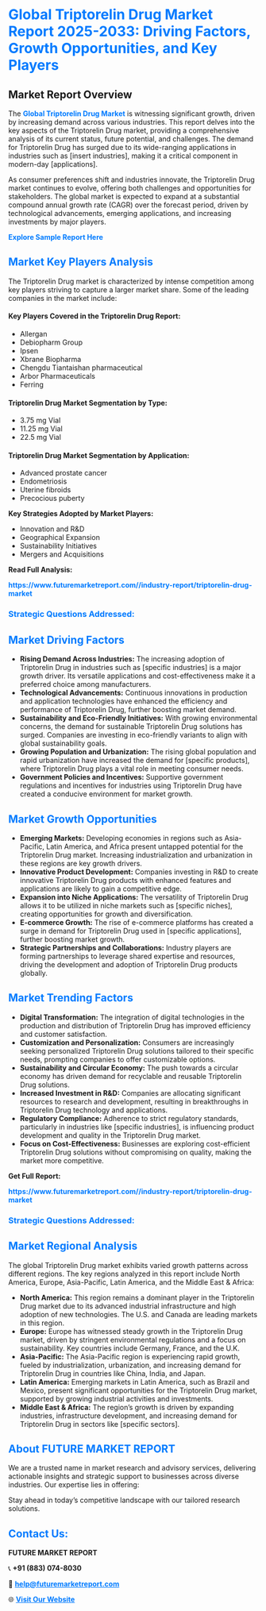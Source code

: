 <h1 style="color: #007BFF;">Global Triptorelin Drug Market Report 2025-2033: Driving Factors, Growth Opportunities, and Key Players</h1>

<section id="overview">
<h2>Market Report Overview</h2>
<p>The <a href="https://www.futuremarketreport.com//industry-report/triptorelin-drug-market" style="color: #007BFF; text-decoration: none;"><strong>Global Triptorelin Drug Market</strong></a> is witnessing significant growth, driven by increasing demand across various industries. This report delves into the key aspects of the Triptorelin Drug market, providing a comprehensive analysis of its current status, future potential, and challenges. The demand for Triptorelin Drug has surged due to its wide-ranging applications in industries such as [insert industries], making it a critical component in modern-day [applications].</p>
<p>As consumer preferences shift and industries innovate, the Triptorelin Drug market continues to evolve, offering both challenges and opportunities for stakeholders. The global market is expected to expand at a substantial compound annual growth rate (CAGR) over the forecast period, driven by technological advancements, emerging applications, and increasing investments by major players.</p>
</section>

<section id="overview">
<p><a href="https://www.futuremarketreport.com//request-sample/reportId=92557" style="color: #007BFF; text-decoration: none;"><strong>Explore Sample Report Here</strong></a></p>
</section>

<section id="key-players">
<h2 style="color: #007BFF;">Market Key Players Analysis</h2>
<p>The Triptorelin Drug market is characterized by intense competition among key players striving to capture a larger market share. Some of the leading companies in the market include:</p>
<h4>Key Players Covered in the Triptorelin Drug Report:</h4>
<ul><li>Allergan</li><li>Debiopharm Group</li><li>Ipsen</li><li>Xbrane Biopharma</li><li>Chengdu Tiantaishan pharmaceutical</li><li>Arbor Pharmaceuticals</li><li>Ferring</li></ul>
<h4>Triptorelin Drug Market Segmentation by Type:</h4>
<ul><li>3.75 mg Vial</li><li>11.25 mg Vial</li><li>22.5 mg Vial</li></ul>

<h4>Triptorelin Drug Market Segmentation by Application:</h4>
<ul><li>Advanced prostate cancer</li><li>Endometriosis</li><li>Uterine fibroids</li><li>Precocious puberty</li></ul>
<p><strong>Key Strategies Adopted by Market Players:</strong></p>
<ul>
<li>Innovation and R&D</li>
<li>Geographical Expansion</li>
<li>Sustainability Initiatives</li>
<li>Mergers and Acquisitions</li>
</ul>
</section>

<section>
<p><strong>Read Full Analysis: </strong></p><a href="https://www.futuremarketreport.com//industry-report/triptorelin-drug-market" style="color: #007BFF; text-decoration: none;"><strong>https://www.futuremarketreport.com//industry-report/triptorelin-drug-market</strong></a>
<h3 style="color: #007BFF;">Strategic Questions Addressed:</h3>
</section>

<section id="driving-factors">
<h2 style="color: #007BFF;">Market Driving Factors</h2>
<ul>
<li><strong>Rising Demand Across Industries:</strong> The increasing adoption of Triptorelin Drug in industries such as [specific industries] is a major growth driver. Its versatile applications and cost-effectiveness make it a preferred choice among manufacturers.</li>
<li><strong>Technological Advancements:</strong> Continuous innovations in production and application technologies have enhanced the efficiency and performance of Triptorelin Drug, further boosting market demand.</li>
<li><strong>Sustainability and Eco-Friendly Initiatives:</strong> With growing environmental concerns, the demand for sustainable Triptorelin Drug solutions has surged. Companies are investing in eco-friendly variants to align with global sustainability goals.</li>
<li><strong>Growing Population and Urbanization:</strong> The rising global population and rapid urbanization have increased the demand for [specific products], where Triptorelin Drug plays a vital role in meeting consumer needs.</li>
<li><strong>Government Policies and Incentives:</strong> Supportive government regulations and incentives for industries using Triptorelin Drug have created a conducive environment for market growth.</li>
</ul>
</section>

<section id="growth-opportunities">
<h2 style="color: #007BFF;">Market Growth Opportunities</h2>
<ul>
<li><strong>Emerging Markets:</strong> Developing economies in regions such as Asia-Pacific, Latin America, and Africa present untapped potential for the Triptorelin Drug market. Increasing industrialization and urbanization in these regions are key growth drivers.</li>
<li><strong>Innovative Product Development:</strong> Companies investing in R&D to create innovative Triptorelin Drug products with enhanced features and applications are likely to gain a competitive edge.</li>
<li><strong>Expansion into Niche Applications:</strong> The versatility of Triptorelin Drug allows it to be utilized in niche markets such as [specific niches], creating opportunities for growth and diversification.</li>
<li><strong>E-commerce Growth:</strong> The rise of e-commerce platforms has created a surge in demand for Triptorelin Drug used in [specific applications], further boosting market growth.</li>
<li><strong>Strategic Partnerships and Collaborations:</strong> Industry players are forming partnerships to leverage shared expertise and resources, driving the development and adoption of Triptorelin Drug products globally.</li>
</ul>
</section>

<section id="trending-factors">
<h2 style="color: #007BFF;">Market Trending Factors</h2>
<ul>
<li><strong>Digital Transformation:</strong> The integration of digital technologies in the production and distribution of Triptorelin Drug has improved efficiency and customer satisfaction.</li>
<li><strong>Customization and Personalization:</strong> Consumers are increasingly seeking personalized Triptorelin Drug solutions tailored to their specific needs, prompting companies to offer customizable options.</li>
<li><strong>Sustainability and Circular Economy:</strong> The push towards a circular economy has driven demand for recyclable and reusable Triptorelin Drug solutions.</li>
<li><strong>Increased Investment in R&D:</strong> Companies are allocating significant resources to research and development, resulting in breakthroughs in Triptorelin Drug technology and applications.</li>
<li><strong>Regulatory Compliance:</strong> Adherence to strict regulatory standards, particularly in industries like [specific industries], is influencing product development and quality in the Triptorelin Drug market.</li>
<li><strong>Focus on Cost-Effectiveness:</strong> Businesses are exploring cost-efficient Triptorelin Drug solutions without compromising on quality, making the market more competitive.</li>
</ul>
</section>

<section>
<p><strong>Get Full Report: </strong></p><a href="https://www.futuremarketreport.com//industry-report/triptorelin-drug-market" style="color: #007BFF; text-decoration: none;"><strong>https://www.futuremarketreport.com//industry-report/triptorelin-drug-market</strong></a>
<h3 style="color: #007BFF;">Strategic Questions Addressed:</h3>
</section>


<section id="regional-analysis">
<h2 style="color: #007BFF;">Market Regional Analysis</h2>
<p>The global Triptorelin Drug market exhibits varied growth patterns across different regions. The key regions analyzed in this report include North America, Europe, Asia-Pacific, Latin America, and the Middle East & Africa:</p>
<ul>
<li><strong>North America:</strong> This region remains a dominant player in the Triptorelin Drug market due to its advanced industrial infrastructure and high adoption of new technologies. The U.S. and Canada are leading markets in this region.</li>
<li><strong>Europe:</strong> Europe has witnessed steady growth in the Triptorelin Drug market, driven by stringent environmental regulations and a focus on sustainability. Key countries include Germany, France, and the U.K.</li>
<li><strong>Asia-Pacific:</strong> The Asia-Pacific region is experiencing rapid growth, fueled by industrialization, urbanization, and increasing demand for Triptorelin Drug in countries like China, India, and Japan.</li>
<li><strong>Latin America:</strong> Emerging markets in Latin America, such as Brazil and Mexico, present significant opportunities for the Triptorelin Drug market, supported by growing industrial activities and investments.</li>
<li><strong>Middle East & Africa:</strong> The region’s growth is driven by expanding industries, infrastructure development, and increasing demand for Triptorelin Drug in sectors like [specific sectors].</li>
</ul>
</section>

<footer>
<h2 style="color: #007BFF;">About FUTURE MARKET REPORT</h2>
<p>We are a trusted name in market research and advisory services, delivering actionable insights and strategic support to businesses across diverse industries. Our expertise lies in offering:</p>

<p>Stay ahead in today’s competitive landscape with our tailored research solutions.</p>

<h2 style="color: #007BFF;">Contact Us:</h2>
<p><strong>FUTURE MARKET REPORT</strong></p>
<p>📞 <strong>+91 (883) 074-8030</strong></p>
<p>📧 <strong><a href="mailto:help@futuremarketreport.com" style="color: #007BFF;">help@futuremarketreport.com</a></strong></p>
<p>🌐 <strong><a href="https://www.futuremarketreport.com/" style="color: #007BFF;">Visit Our Website</a></strong></p>
</footer>